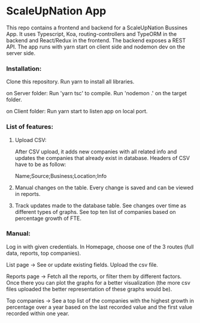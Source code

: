 # ScaleUpNation App
This repo contains a frontend and backend for a ScaleUpNation Bussines App. It uses Typescript, Koa, routing-controllers and TypeORM in the backend and React/Redux in the frontend. The backend exposes a REST API. The app runs with yarn start on client side and nodemon dev on the server side.

### Installation:

Clone this repository. Run yarn to install all libraries.

on Server folder: Run 'yarn tsc' to compile. Run 'nodemon .' on the target folder.

on Client folder: Run yarn start to listen app on local port.

### List of features:

1. Upload CSV:

   After CSV upload, it adds new companies with all related info and updates the companies that already exist in database. Headers of CSV have to be as follow:

    Name;Source;Business;Location;Info

2. Manual changes on the table. Every change is saved and can be viewed in reports.

3. Track updates made to the database table. See changes over time as different types of graphs. See top ten list of companies based on percentage growth of FTE.

### Manual:

Log in with given credentials. In Homepage, choose one of the 3 routes (full data, reports, top companies).

List page -> See or update existing fields. Upload the csv file.

Reports page -> Fetch all the reports, or filter them by different factors. Once there you can plot the graphs for a better visualization (the more csv files uploaded the better representation of these graphs would be).

Top companies -> See a top list of the companies with the highest growth in percentage over a year based on the last recorded value and the first value recorded within one year.
